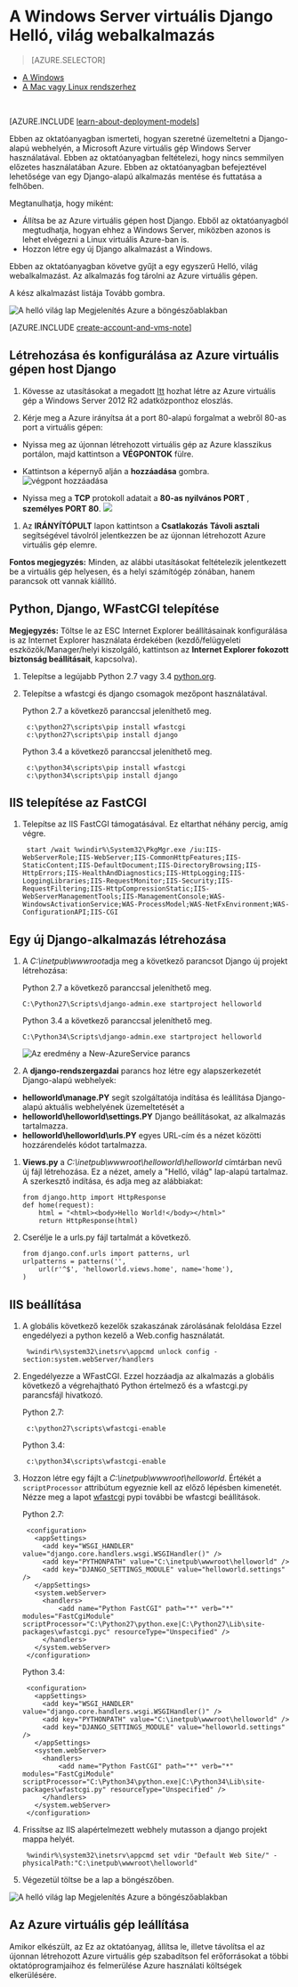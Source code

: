 <properties
    pageTitle="Python webes Django az alkalmazás |} Microsoft Azure"
    description="Ebben az oktatóanyagban útmutatást ad meg a Azure egy Django-alapú webhely üzemeltetése klasszikus telepítési modellt használja a Windows Server 2012 R2 adatközponthoz virtuális gép használatával."
    services="virtual-machines-windows"
    documentationCenter="python"
    authors="huguesv"
    manager="wpickett"
    editor=""
    tags="azure-service-management"/>


<tags 
    ms.service="virtual-machines-windows" 
    ms.workload="web" 
    ms.tgt_pltfrm="vm-windows" 
    ms.devlang="python" 
    ms.topic="article" 
    ms.date="08/04/2015" 
    ms.author="huvalo"/>


# <a name="django-hello-world-web-application-on-a-windows-server-vm"></a>A Windows Server virtuális Django Helló, világ webalkalmazás

> [AZURE.SELECTOR]
- [A Windows](virtual-machines-windows-classic-python-django-web-app.md)
- [A Mac vagy Linux rendszerhez](virtual-machines-linux-python-django-web-app.md)

<br>

[AZURE.INCLUDE [learn-about-deployment-models](../../includes/learn-about-deployment-models-classic-include.md)]
 

Ebben az oktatóanyagban ismerteti, hogyan szeretné üzemeltetni a Django-alapú webhelyén, a Microsoft Azure virtuális gép Windows Server használatával. Ebben az oktatóanyagban feltételezi, hogy nincs semmilyen előzetes használatában Azure. Ebben az oktatóanyagban befejeztével lehetősége van egy Django-alapú alkalmazás mentése és futtatása a felhőben.

Megtanulhatja, hogy miként:

* Állítsa be az Azure virtuális gépen host Django. Ebből az oktatóanyagból megtudhatja, hogyan ehhez a Windows Server, miközben azonos is lehet elvégezni a Linux virtuális Azure-ban is.
* Hozzon létre egy új Django alkalmazást a Windows.

Ebben az oktatóanyagban követve gyűjt a egy egyszerű Helló, világ webalkalmazást. Az alkalmazás fog tárolni az Azure virtuális gépen.

A kész alkalmazást listája Tovább gombra.

![A helló világ lap Megjelenítés Azure a böngészőablakban][1]

[AZURE.INCLUDE [create-account-and-vms-note](../../includes/create-account-and-vms-note.md)]

## <a name="creating-and-configuring-an-azure-virtual-machine-to-host-django"></a>Létrehozása és konfigurálása az Azure virtuális gépen host Django

1. Kövesse az utasításokat a megadott [Itt](virtual-machines-windows-classic-tutorial.md) hozhat létre az Azure virtuális gép a Windows Server 2012 R2 adatközponthoz eloszlás.

1. Kérje meg a Azure irányítsa át a port 80-alapú forgalmat a webről 80-as port a virtuális gépen:
 - Nyissa meg az újonnan létrehozott virtuális gép az Azure klasszikus portálon, majd kattintson a **VÉGPONTOK** fülre.
 - Kattintson a képernyő alján a **hozzáadása** gombra.
    ![végpont hozzáadása](./media/virtual-machines-windows-classic-python-django-web-app/django-helloworld-addendpoint.png)

 - Nyissa meg a **TCP** protokoll adatait a **80-as nyilvános PORT** , **személyes PORT 80**.
![][port80]
1. Az **IRÁNYÍTÓPULT** lapon kattintson a **Csatlakozás** **Távoli asztali** segítségével távolról jelentkezzen be az újonnan létrehozott Azure virtuális gép elemre.  

**Fontos megjegyzés:** Minden, az alábbi utasításokat feltételezik jelentkezett be a virtuális gép helyesen, és a helyi számítógép zónában, hanem parancsok ott vannak kiállító.

## <a id="setup"> </a>Python, Django, WFastCGI telepítése

**Megjegyzés:** Töltse le az ESC Internet Explorer beállításainak konfigurálása is az Internet Explorer használata érdekében (kezdő/felügyeleti eszközök/Manager/helyi kiszolgáló, kattintson az **Internet Explorer fokozott biztonság beállításait**, kapcsolva).

1. Telepítse a legújabb Python 2.7 vagy 3.4 [python.org][].
1. Telepítse a wfastcgi és django csomagok mezőpont használatával.

    Python 2.7 a következő paranccsal jeleníthető meg.

        c:\python27\scripts\pip install wfastcgi
        c:\python27\scripts\pip install django

    Python 3.4 a következő paranccsal jeleníthető meg.

        c:\python34\scripts\pip install wfastcgi
        c:\python34\scripts\pip install django

## <a name="installing-iis-with-fastcgi"></a>IIS telepítése az FastCGI

1. Telepítse az IIS FastCGI támogatásával.  Ez eltarthat néhány percig, amíg végre.

        start /wait %windir%\System32\PkgMgr.exe /iu:IIS-WebServerRole;IIS-WebServer;IIS-CommonHttpFeatures;IIS-StaticContent;IIS-DefaultDocument;IIS-DirectoryBrowsing;IIS-HttpErrors;IIS-HealthAndDiagnostics;IIS-HttpLogging;IIS-LoggingLibraries;IIS-RequestMonitor;IIS-Security;IIS-RequestFiltering;IIS-HttpCompressionStatic;IIS-WebServerManagementTools;IIS-ManagementConsole;WAS-WindowsActivationService;WAS-ProcessModel;WAS-NetFxEnvironment;WAS-ConfigurationAPI;IIS-CGI

## <a name="creating-a-new-django-application"></a>Egy új Django-alkalmazás létrehozása

1.  A *C:\inetpub\wwwroot*adja meg a következő parancsot Django új projekt létrehozása:

    Python 2.7 a következő paranccsal jeleníthető meg.

        C:\Python27\Scripts\django-admin.exe startproject helloworld

    Python 3.4 a következő paranccsal jeleníthető meg.

        C:\Python34\Scripts\django-admin.exe startproject helloworld

    ![Az eredmény a New-AzureService parancs](./media/virtual-machines-windows-classic-python-django-web-app/django-helloworld-cmd-new-azure-service.png)

1.  A **django-rendszergazdai** parancs hoz létre egy alapszerkezetét Django-alapú webhelyek:

  -   **helloworld\manage.PY** segít szolgáltatója indítása és leállítása Django-alapú aktuális webhelyének üzemeltetését a
  -   **helloworld\helloworld\settings.PY** Django beállításokat, az alkalmazás tartalmazza.
  -   **helloworld\helloworld\urls.PY** egyes URL-cím és a nézet közötti hozzárendelés kódot tartalmazza.

1.  **Views.py** a *C:\inetpub\wwwroot\helloworld\helloworld* címtárban nevű új fájl létrehozása. Ez a nézet, amely a "Helló, világ" lap-alapú tartalmaz. A szerkesztő indítása, és adja meg az alábbiakat:

        from django.http import HttpResponse
        def home(request):
            html = "<html><body>Hello World!</body></html>"
            return HttpResponse(html)

1.  Cserélje le a urls.py fájl tartalmát a következő.

        from django.conf.urls import patterns, url
        urlpatterns = patterns('',
            url(r'^$', 'helloworld.views.home', name='home'),
        )

## <a name="configuring-iis"></a>IIS beállítása

1. A globális következő kezelők szakaszának zárolásának feloldása  Ezzel engedélyezi a python kezelő a Web.config használatát.

        %windir%\system32\inetsrv\appcmd unlock config -section:system.webServer/handlers

1. Engedélyezze a WFastCGI.  Ezzel hozzáadja az alkalmazás a globális következő a végrehajtható Python értelmező és a wfastcgi.py parancsfájl hivatkozó.

    Python 2.7:

        c:\python27\scripts\wfastcgi-enable

    Python 3.4:

        c:\python34\scripts\wfastcgi-enable

1. Hozzon létre egy fájlt a *C:\inetpub\wwwroot\helloworld*.  Értékét a `scriptProcessor` attribútum egyeznie kell az előző lépésben kimenetét.  Nézze meg a lapot [wfastcgi][] pypi további be wfastcgi beállítások.

    Python 2.7:

        <configuration>
          <appSettings>
            <add key="WSGI_HANDLER" value="django.core.handlers.wsgi.WSGIHandler()" />
            <add key="PYTHONPATH" value="C:\inetpub\wwwroot\helloworld" />
            <add key="DJANGO_SETTINGS_MODULE" value="helloworld.settings" />
          </appSettings>
          <system.webServer>
            <handlers>
                <add name="Python FastCGI" path="*" verb="*" modules="FastCgiModule" scriptProcessor="C:\Python27\python.exe|C:\Python27\Lib\site-packages\wfastcgi.pyc" resourceType="Unspecified" />
            </handlers>
          </system.webServer>
        </configuration>

    Python 3.4:

        <configuration>
          <appSettings>
            <add key="WSGI_HANDLER" value="django.core.handlers.wsgi.WSGIHandler()" />
            <add key="PYTHONPATH" value="C:\inetpub\wwwroot\helloworld" />
            <add key="DJANGO_SETTINGS_MODULE" value="helloworld.settings" />
          </appSettings>
          <system.webServer>
            <handlers>
                <add name="Python FastCGI" path="*" verb="*" modules="FastCgiModule" scriptProcessor="C:\Python34\python.exe|C:\Python34\Lib\site-packages\wfastcgi.py" resourceType="Unspecified" />
            </handlers>
          </system.webServer>
        </configuration>

1. Frissítse az IIS alapértelmezett webhely mutasson a django projekt mappa helyét.

        %windir%\system32\inetsrv\appcmd set vdir "Default Web Site/" -physicalPath:"C:\inetpub\wwwroot\helloworld"

1. Végezetül töltse be a lap a böngészőben.

![A helló világ lap Megjelenítés Azure a böngészőablakban][1]


## <a name="shutting-down-your-azure-virtual-machine"></a>Az Azure virtuális gép leállítása

Amikor elkészült, az Ez az oktatóanyag, állítsa le, illetve távolítsa el az újonnan létrehozott Azure virtuális gép szabadítson fel erőforrásokat a többi oktatóprogramjaihoz és felmerülése Azure használati költségek elkerülésére.

[1]: ./media/virtual-machines-windows-classic-python-django-web-app/django-helloworld-browser-azure.png

[port80]: ./media/virtual-machines-windows-classic-python-django-web-app/django-helloworld-port80.png

[Web Platform Installer]: http://www.microsoft.com/web/downloads/platform.aspx
[Python.org]: https://www.python.org/downloads/
[wfastcgi]: https://pypi.python.org/pypi/wfastcgi
